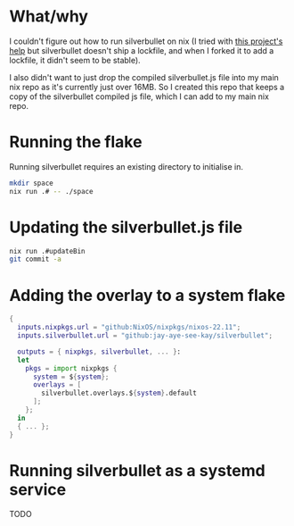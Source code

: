 # What/why

I couldn't figure out how to run silverbullet on nix (I tried with [this project's help](https://github.com/SnO2WMaN/deno2nix/) but silverbullet doesn't ship a lockfile, and when I forked it to add a lockfile, it didn't seem to be stable).

I also didn't want to just drop the compiled silverbullet.js file into my main nix repo as it's currently just over 16MB. So I created this repo that keeps a copy of the silverbullet compiled js file, which I can add to my main nix repo.

# Running the flake

Running silverbullet requires an existing directory to initialise in.

```bash
mkdir space
nix run .# -- ./space
```

# Updating the silverbullet.js file

```bash
nix run .#updateBin
git commit -a
```

# Adding the overlay to a system flake

```nix
{
  inputs.nixpkgs.url = "github:NixOS/nixpkgs/nixos-22.11";
  inputs.silverbullet.url = "github:jay-aye-see-kay/silverbullet";

  outputs = { nixpkgs, silverbullet, ... }:
  let
    pkgs = import nixpkgs {
      system = ${system};
      overlays = [
        silverbullet.overlays.${system}.default
      ];
    };
  in
  { ... };
}
```

# Running silverbullet as a systemd service

TODO

